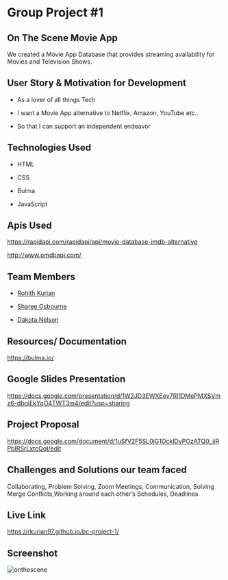 # Group Project #1 

## On The Scene Movie App

We created a Movie App Database that provides streaming availability for Movies and Television Shows.

## User Story & Motivation for Development 

* As a lover of all things Tech

* I want a Movie App alternative to Netflix, Amazon, YouTube etc..

* So that I can support an independent endeavor 

## Technologies Used

* HTML

* CSS

* Bulma

* JavaScript

## Apis Used

https://rapidapi.com/rapidapi/api/movie-database-imdb-alternative

http://www.omdbapi.com/ 

## Team Members 

* [Rohith Kurian](https://github.com/rkurian97)

* [Sharee Osbourne](https://github.com/ShareeO)

* [Dakota Nelson](https://github.com/kotalilyy)

## Resources/ Documentation

https://bulma.io/

## Google Slides Presentation

https://docs.google.com/presentation/d/1W2JD3EWXEev7RI1DMePMXSVmz6-dbqiEkYqO4TWT3m4/edit?usp=sharing

## Project Proposal 

https://docs.google.com/document/d/1uSfV2F5SL0jG1OcklDyPOzATQ0_jiRPbIRSrLxtcQqI/edit

## Challenges and Solutions our team faced 

Collaborating, Problem Solving, Zoom Meetings, Communication, Solving Merge Conflicts,Working around each other’s Schedules, Deadlines

## Live Link
https://rkurian97.github.io/bc-project-1/

## Screenshot 

![onthescene](https://user-images.githubusercontent.com/77229281/112730895-1f229a00-8f02-11eb-8a1a-80fdb8ad0e50.png)

